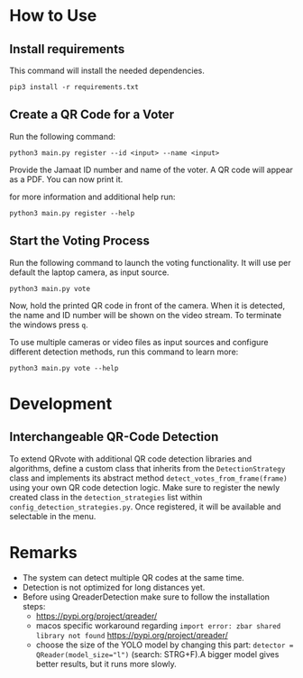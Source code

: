 # How to Use

## Install requirements

This command will install the needed dependencies.

```
pip3 install -r requirements.txt
```

## Create a QR Code for a Voter

Run the following command:

```
python3 main.py register --id <input> --name <input>
```

Provide the Jamaat ID number and name of the voter.
A QR code will appear as a PDF. You can now print it.

for more information and additional help run:

```
python3 main.py register --help
```

## Start the Voting Process

Run the following command to launch the voting functionality. It will use per default the laptop camera, as input source.

```
python3 main.py vote
```

Now, hold the printed QR code in front of the camera.
When it is detected, the name and ID number will be shown on the video stream.
To terminate the windows press `q`.

To use multiple cameras or video files as input sources and configure different detection methods, run this command to learn more:

```
python3 main.py vote --help
```

# Development

## Interchangeable QR-Code Detection

To extend QRvote with additional QR code detection libraries and algorithms, define a custom class that inherits from the `DetectionStrategy` class and implements its abstract method `detect_votes_from_frame(frame)` using your own QR code detection logic. Make sure to register the newly created class in the `detection_strategies` list within `config_detection_strategies.py`. Once registered, it will be available and selectable in the menu.

# Remarks

- The system can detect multiple QR codes at the same time.
- Detection is not optimized for long distances yet.
- Before using QreaderDetection make sure to follow the installation steps:
  - https://pypi.org/project/qreader/
  - macos specific workaround regarding `import error: zbar shared library not found` https://pypi.org/project/qreader/
  - choose the size of the YOLO model by changing this part: `detector = QReader(model_size="l")` (search: STRG+F).A bigger model gives better results, but it runs more slowly.
